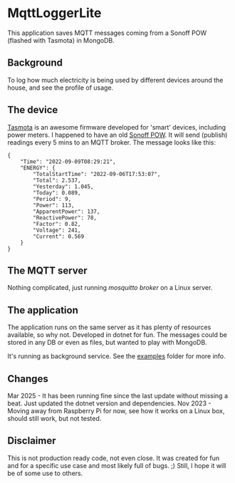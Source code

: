# MqttLoggerLite

This application saves MQTT messages coming from a Sonoff POW (flashed with Tasmota) in MongoDB.

## Background
To log how much electricity is being used by different devices around the house, and see the profile of usage.

## The device
[Tasmota](https://tasmota.github.io/docs/) is an awesome firmware developed for 'smart' devices, including power meters. I happened to have an old [Sonoff POW](https://templates.blakadder.com/sonoff_Pow.html). It will send (publish) readings every 5 mins to an MQTT broker. The message looks like this:
```
{
    "Time": "2022-09-09T08:29:21",
    "ENERGY": {
        "TotalStartTime": "2022-09-06T17:53:07",
        "Total": 2.537,
        "Yesterday": 1.045,
        "Today": 0.089,
        "Period": 9,
        "Power": 113,
        "ApparentPower": 137,
        "ReactivePower": 78,
        "Factor": 0.82,
        "Voltage": 241,
        "Current": 0.569
    }
}
```

## The MQTT server
Nothing complicated, just running *mosquitto broker* on a Linux server.

## The application
The application runs on the same server as it has plenty of resources available, so why not. Developed in dotnet for fun. The messages could be stored in any DB or even as files, but wanted to play with MongoDB.

It's running as background service. See the [examples](examples) folder for more info.

## Changes
Mar 2025 - It has been running fine since the last update without missing a beat. Just updated the dotnet version and dependencies.
Nov 2023 - Moving away from Raspberry Pi for now, see how it works on a Linux box, should still work, but not tested.

## Disclaimer
This is not production ready code, not even close. It was created for fun and for a specific use case and most likely full of bugs. ;)
Still, I hope it will be of some use to others.

